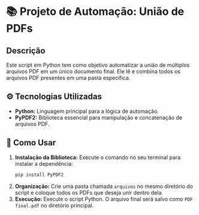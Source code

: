 # 📚 Projeto de Automação: União de PDFs

## Descrição
Este script em Python tem como objetivo automatizar a união de múltiplos arquivos PDF em um único documento final. Ele lê e combina todos os arquivos PDF presentes em uma pasta específica.

## ⚙️ Tecnologias Utilizadas
* **Python:** Linguagem principal para a lógica de automação.
* **PyPDF2:** Biblioteca essencial para manipulação e concatenação de arquivos PDF.

## 🚀 Como Usar
1.  **Instalação da Biblioteca:** Execute o comando no seu terminal para instalar a dependência:
    ```bash
    pip install PyPDF2
    ```
2.  **Organização:** Crie uma pasta chamada `arquivos` no mesmo diretório do script e coloque todos os PDFs que deseja unir dentro dela.
3.  **Execução:** Execute o script Python. O arquivo final será salvo como `PDF final.pdf` no diretório principal.
